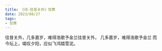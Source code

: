 ```yaml
---
title: 《词·往昔关外》甘蔗
date: 2023/08/27
tags:
- 甘蔗
---
```

往昔关外，几多嘉岁，难得浩歌予金兰往昔关外，
几多嘉岁，难得浩歌予金兰
而今坛上，嗟叹夕阳，应似飞鸿踏雪泥。
